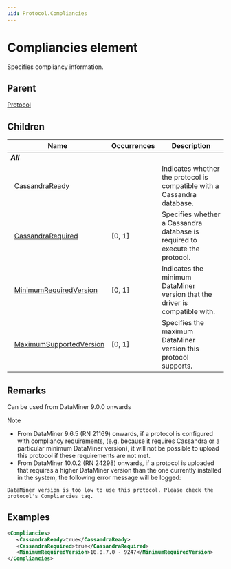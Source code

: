 ```yaml
---
uid: Protocol.Compliancies
---
```


# Compliancies element

Specifies compliancy information.

## Parent

[Protocol](xref:Protocol)

## Children

|Name|Occurrences|Description|
|--- |--- |--- |
|***All***|||
|&nbsp;&nbsp;[CassandraReady](xref:Protocol.Compliancies.CassandraReady)||Indicates whether the protocol is compatible with a Cassandra database.|
|&nbsp;&nbsp;[CassandraRequired](xref:Protocol.Compliancies.CassandraRequired)|[0, 1]|Specifies whether a Cassandra data­base is required to execute the protocol.|
|&nbsp;&nbsp;[MinimumRequiredVersion](xref:Protocol.Compliancies.MinimumRequiredVersion)|[0, 1]|Indicates the minimum DataMiner version that the driver is compatible with.|
|&nbsp;&nbsp;[MaximumSupportedVersion](xref:Protocol.Compliancies.MaximumSupportedVersion)|[0, 1]|Specifies the maximum DataMiner version this protocol supports.|

## Remarks

Can be used from DataMiner 9.0.0 onwards

> [!NOTE]
> - From DataMiner 9.6.5 (RN 21169) onwards, if a protocol is configured with compliancy requirements, (e.g. because it requires Cassandra or a particular minimum DataMiner version), it will not be possible to upload this protocol if these requirements are not met.
> - From DataMiner 10.0.2 (RN 24298) onwards, if a protocol is uploaded that requires a higher DataMiner version than the one currently installed in the system, the following error message will be logged:
>
> `DataMiner version is too low to use this protocol. Please check the protocol's Compliancies tag.`

## Examples

```xml
<Compliancies>
   <CassandraReady>true</CassandraReady>
   <CassandraRequired>true</CassandraRequired>
   <MinimumRequiredVersion>10.0.7.0 - 9247</MinimumRequiredVersion>
</Compliancies>
```
